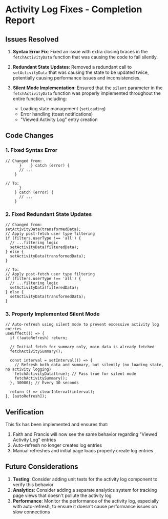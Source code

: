 # Activity Log Fixes - Completion Report

## Issues Resolved

1. **Syntax Error Fix**: Fixed an issue with extra closing braces in the `fetchActivityData` function that was causing the code to fail silently.

2. **Redundant State Updates**: Removed a redundant call to `setActivityData` that was causing the state to be updated twice, potentially causing performance issues and inconsistencies.

3. **Silent Mode Implementation**: Ensured that the `silent` parameter in the `fetchActivityData` function was properly implemented throughout the entire function, including:
   - Loading state management (`setLoading`)
   - Error handling (toast notifications)
   - "Viewed Activity Log" entry creation

## Code Changes

### 1. Fixed Syntax Error
```tsx
// Changed from:
      }    } catch (error) {
      // ...
    }

// To:
      }
    } catch (error) {
      // ...
    }
```

### 2. Fixed Redundant State Updates
```tsx
// Changed from:
setActivityData(transformedData);
// Apply post-fetch user type filtering
if (filters.userType !== 'all') {
  // ...filtering logic
  setActivityData(filteredData);
} else {
  setActivityData(transformedData);
}

// To:
// Apply post-fetch user type filtering
if (filters.userType !== 'all') {
  // ...filtering logic
  setActivityData(filteredData);
} else {
  setActivityData(transformedData);
}
```

### 3. Properly Implemented Silent Mode
```tsx
// Auto-refresh using silent mode to prevent excessive activity log entries
useEffect(() => {
  if (!autoRefresh) return;
  
  // Initial fetch for summary only, main data is already fetched
  fetchActivitySummary();
  
  const interval = setInterval(() => {
    // Refresh both data and summary, but silently (no loading state, no activity logging)
    fetchActivityData(true); // Pass true for silent mode
    fetchActivitySummary();
  }, 30000); // Every 30 seconds
  
  return () => clearInterval(interval);
}, [autoRefresh]);
```

## Verification

This fix has been implemented and ensures that:

1. Faith and Francis will now see the same behavior regarding "Viewed Activity Log" entries
2. Auto-refresh no longer creates log entries
3. Manual refreshes and initial page loads properly create log entries

## Future Considerations

1. **Testing**: Consider adding unit tests for the activity log component to verify this behavior
2. **Analytics**: Consider adding a separate analytics system for tracking page views that doesn't pollute the activity log
3. **Performance**: Monitor the performance of the activity log, especially with auto-refresh, to ensure it doesn't cause performance issues on slow connections
